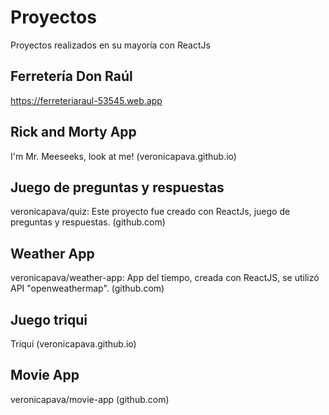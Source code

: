 # Proyectos

Proyectos realizados en su mayoría con ReactJs

## Ferretería Don Raúl

https://ferreteriaraul-53545.web.app

## Rick and Morty App

I'm Mr. Meeseeks, look at me! (veronicapava.github.io)

## Juego de preguntas y respuestas

veronicapava/quiz: Este proyecto fue creado con ReactJs, juego de preguntas y respuestas. (github.com)

## Weather App

veronicapava/weather-app: App del tiempo, creada con ReactJS, se utilizó API "openweathermap". (github.com)

## Juego triqui

Triqui (veronicapava.github.io)

## Movie App

veronicapava/movie-app (github.com)
